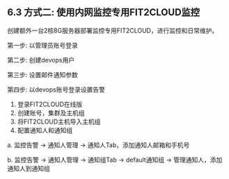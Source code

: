 ## **6.3 方式二: 使用内网监控专用FIT2CLOUD监控** 

创建额外一台2核8G服务器部署监控专用FIT2CLOUD，进行监控和日常维护。

第一步: 以管理员账号登录

第二步: 创建devops用户

第三步: 设置邮件通知参数

第四步: 以devops账号登录设置告警

1.  登录FIT2CLOUD在线版
2.  创建账号，集群及主机组
3.  将FIT2CLOUD主机导入主机组
4.  配置通知人和通知组

a. 监控告警 -&gt; 通知人管理 -&gt; 通知人Tab，添加通知人邮箱和手机号

b. 监控告警 -&gt; 通知人管理 -&gt; 通知组Tab -&gt; default通知组 -&gt; 管理通知人，添加通知人到通知组
